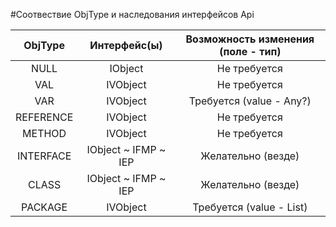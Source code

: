 #Соотвествие ObjType и наследования интерфейсов Api

| ObjType   | Интерфейс(ы)           | Возможность изменения (поле - тип) |
| :--------:| :--------------------: | :-------------------------------:  |
| NULL      | IObject                | Не требуется                       |
| VAL       | IVObject               | Не требуется                       |
| VAR       | IVObject               | Требуется (value - Any?)           |
| REFERENCE | IVObject               | Не требуется                       |
| METHOD    | IVObject               | Не требуется                       |
| INTERFACE | IObject ~ IFMP ~ IEP   | Желательно (везде)                 |
| CLASS     | IObject ~ IFMP ~ IEP   | Желательно (везде)                 |
| PACKAGE   | IVObject               | Требуется (value - List<IObject>)  |